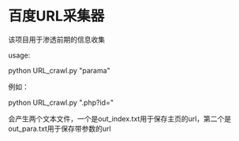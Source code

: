 
# 百度URL采集器
该项目用于渗透前期的信息收集

usage:

python URL_crawl.py "parama"

例如：

python URL_crawl.py ".php?id="

会产生两个文本文件，一个是out_index.txt用于保存主页的url，第二个是out_para.txt用于保存带参数的url
